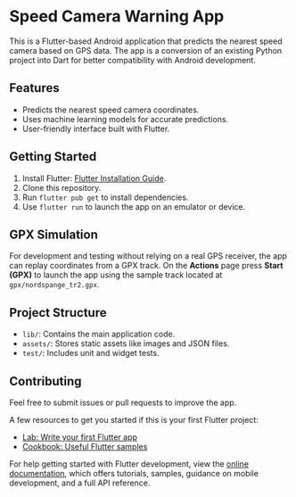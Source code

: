 # Speed Camera Warning App

This is a Flutter-based Android application that predicts the nearest speed camera based on GPS data. The app is a conversion of an existing Python project into Dart for better compatibility with Android development.

## Features
- Predicts the nearest speed camera coordinates.
- Uses machine learning models for accurate predictions.
- User-friendly interface built with Flutter.

## Getting Started
1. Install Flutter: [Flutter Installation Guide](https://docs.flutter.dev/get-started/install).
2. Clone this repository.
3. Run `flutter pub get` to install dependencies.
4. Use `flutter run` to launch the app on an emulator or device.

## GPX Simulation
For development and testing without relying on a real GPS receiver, the app can
replay coordinates from a GPX track. On the **Actions** page press **Start (GPX)**
to launch the app using the sample track located at `gpx/nordspange_tr2.gpx`.

## Project Structure
- `lib/`: Contains the main application code.
- `assets/`: Stores static assets like images and JSON files.
- `test/`: Includes unit and widget tests.

## Contributing
Feel free to submit issues or pull requests to improve the app.

A few resources to get you started if this is your first Flutter project:

- [Lab: Write your first Flutter app](https://docs.flutter.dev/get-started/codelab)
- [Cookbook: Useful Flutter samples](https://docs.flutter.dev/cookbook)

For help getting started with Flutter development, view the
[online documentation](https://docs.flutter.dev/), which offers tutorials,
samples, guidance on mobile development, and a full API reference.
